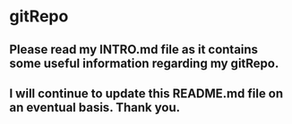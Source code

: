 # gitRepo

## Please read my INTRO.md file as it contains some useful information regarding my gitRepo.
## I will continue to update this README.md file on an eventual basis. Thank you.  
